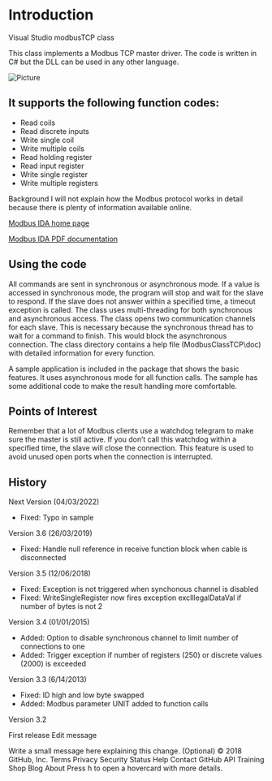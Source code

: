 # Introduction
Visual Studio modbusTCP class

This class implements a Modbus TCP master driver. The code is written in C# but the DLL can 
be used in any other language. 

![Picture](https://github.com/stephanstricker/modbusTCP/blob/master/Screenshot.png)

## It supports the following function codes:

* Read coils
* Read discrete inputs
* Write single coil
* Write multiple coils
* Read holding register
* Read input register
* Write single register
* Write multiple registers

Background
I will not explain how the Modbus protocol works in detail because there is plenty of information available online.

[Modbus IDA home page](http://www.modbus.org/)

[Modbus IDA PDF documentation](http://www.modbus.org/docs/Modbus_Messaging_Implementation_Guide_V1_0a.pdf)

## Using the code
All commands are sent in synchronous or asynchronous mode. If a value is accessed in synchronous mode, the program will stop and wait for the slave to respond. If the slave does not answer within a specified time, a timeout exception is called. The class uses multi-threading for both synchronous and asynchronous access. The class opens two communication channels for each slave. This is necessary because the synchronous thread has to wait for a command to finish. This would block the asynchronous connection. The class directory contains a help file (ModbusClassTCP\doc) with detailed information for every function.

A sample application is included in the package that shows the basic features. It uses asynchronous mode for all function calls. The sample has some additional code to make the result handling more comfortable.

## Points of Interest
Remember that a lot of Modbus clients use a watchdog telegram to make sure the master is still active. If you don’t call this watchdog within a specified time, the slave will close the connection. This feature is used to avoid unused open ports when the connection is interrupted.

## History
Next Version (04/03/2022)
- Fixed: Typo in sample 

Version 3.6 (26/03/2019)
- Fixed: Handle null reference in receive function block when cable is disconnected

Version 3.5 (12/06/2018)
- Fixed: Exception is not triggered when synchonous channel is disabled
- Fixed: WriteSingleRegister now fires exception excIllegalDataVal if number of bytes is not 2

Version 3.4 (01/01/2015)
- Added: Option to disable synchronous channel to limit number of connections to one
- Added: Trigger exception if number of registers (250) or discrete values (2000) is exceeded

Version 3.3 (6/14/2013)

- Fixed: ID high and low byte swapped
- Added: Modbus parameter UNIT added to function calls

Version 3.2

First release
Edit message

Write a small message here explaining this change. (Optional)
© 2018 GitHub, Inc.
Terms
Privacy
Security
Status
Help
Contact GitHub
API
Training
Shop
Blog
About
Press h to open a hovercard with more details.

